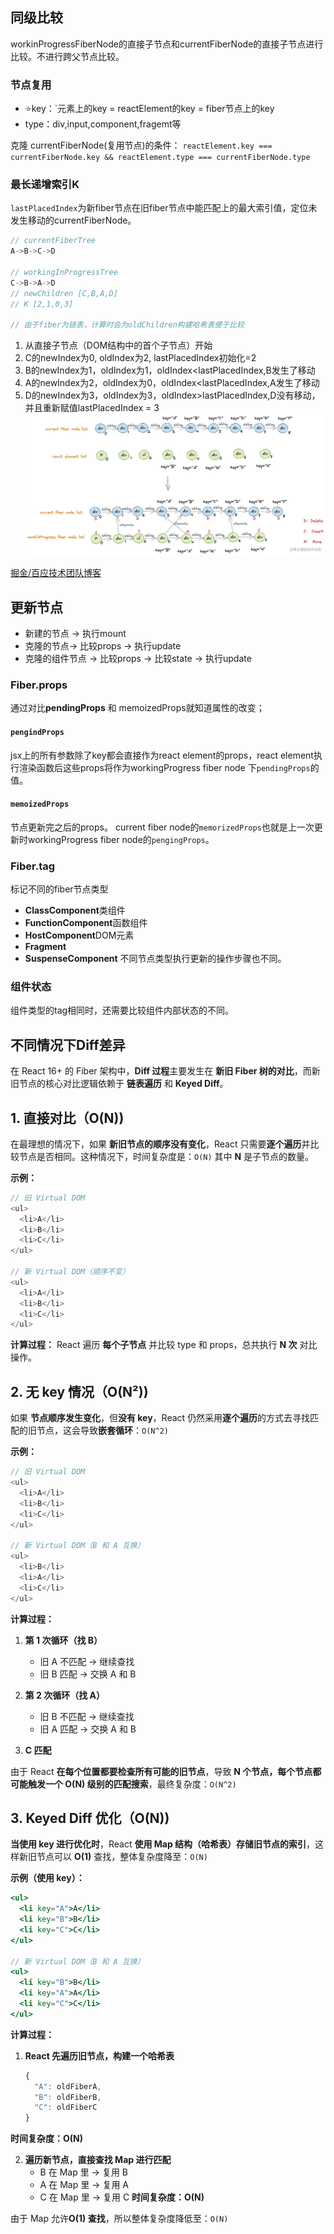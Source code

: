 ## 同级比较
workinProgressFiberNode的直接子节点和currentFiberNode的直接子节点进行比较。不进行跨父节点比较。

### 节点复用
- ⭐️key：`元素上的key = reactElement的key = fiber节点上的key
- type：div,input,component,fragemt等
 
 克隆 currentFiberNode(复用节点)的条件：
`reactElement.key === currentFiberNode.key && reactElement.type === currentFiberNode.type`

### 最长递增索引K
`lastPlacedIndex`为新fiber节点在旧fiber节点中能匹配上的最大索引值，定位未发生移动的currentFiberNode。
```javascript
// currentFiberTree
A->B->C->D

// workingInProgressTree
C->B->A->D
// newChildren [C,B,A,D]
// K [2,1,0,3]

// 由于fiber为链表，计算时会为oldChildren构建哈希表便于比较
```
1. 从直接子节点（DOM结构中的首个子节点）开始
2. C的newIndex为0, oldIndex为2, lastPlacedIndex初始化=2
3. B的newIndex为1，oldIndex为1，oldIndex<lastPlacedIndex,B发生了移动
4. A的newIndex为2，oldIndex为0，oldIndex<lastPlacedIndex,A发生了移动
5. D的newIndex为3，oldIndex为3，oldIndex>lastPlacedIndex,D没有移动，并且重新赋值lastPlacedIndex = 3
![](../../assets/Pasted_image_20240712170330.png)

[掘金/百应技术团队博客](https://juejin.cn/post/7012961682938920967#heading-9)
## 更新节点
- 新建的节点 -> 执行mount
- 克隆的节点-> 比较props -> 执行update
- 克隆的组件节点 -> 比较props -> 比较state -> 执行update
### Fiber.props
通过对比**pendingProps** 和 memoizedProps就知道属性的改变；
#### `pengindProps`
jsx上的所有参数除了key都会直接作为react element的props，react element执行渲染函数后这些props将作为workingProgress fiber node 下`pendingProps`的值。
#### `memoizedProps`
节点更新完之后的props。
current fiber node的`memorizedProps`也就是上一次更新时workingProgress fiber node的`pengingProps`。

### Fiber.tag
标记不同的fiber节点类型
- **ClassComponent**类组件
- **FunctionComponent**函数组件
- **HostComponent**DOM元素
- **Fragment**
- **SuspenseComponent**
不同节点类型执行更新的操作步骤也不同。

### 组件状态
组件类型的tag相同时，还需要比较组件内部状态的不同。


## 不同情况下Diff差异
在 React 16+ 的 Fiber 架构中，**Diff 过程**主要发生在 **新旧 Fiber 树的对比**，而新旧节点的核心对比逻辑依赖于 **链表遍历** 和 **Keyed Diff**。

## **1. 直接对比（O(N))**
在最理想的情况下，如果 **新旧节点的顺序没有变化**，React 只需要**逐个遍历**并比较节点是否相同。这种情况下，时间复杂度是：`O(N)`
其中 **N** 是子节点的数量。

**示例：**
```js
// 旧 Virtual DOM
<ul>
  <li>A</li>
  <li>B</li>
  <li>C</li>
</ul>

// 新 Virtual DOM（顺序不变）
<ul>
  <li>A</li>
  <li>B</li>
  <li>C</li>
</ul>
```

**计算过程：**
React 遍历 **每个子节点** 并比较 type 和 props，总共执行 **N 次** 对比操作。

## 2. 无 **key 情况（O(N²))**
如果 **节点顺序发生变化**，但**没有 key**，React 仍然采用**逐个遍历**的方式去寻找匹配的旧节点，这会导致**嵌套循环**：`O(N^2)`

**示例：**

```js
// 旧 Virtual DOM
<ul>
  <li>A</li>
  <li>B</li>
  <li>C</li>
</ul>

// 新 Virtual DOM（B 和 A 互换）
<ul>
  <li>B</li>
  <li>A</li>
  <li>C</li>
</ul>
```

**计算过程：**

1. **第 1 次循环（找 B）**
	- 旧 A 不匹配 → 继续查找
	- 旧 B 匹配 → 交换 A 和 B

2. **第 2 次循环（找 A）**
	- 旧 B 不匹配 → 继续查找
	- 旧 A 匹配 → 交换 A 和 B

3. **C 匹配**

由于 React **在每个位置都要检查所有可能的旧节点**，导致 **N 个节点，每个节点都可能触发一个 O(N) 级别的匹配搜索**，最终复杂度：`O(N^2)`

## **3. Keyed Diff 优化（O(N))**
**当使用 key 进行优化时**，React **使用 Map 结构（哈希表）存储旧节点的索引**，这样新旧节点可以 **O(1)** 查找，整体复杂度降至：`O(N)`

**示例（使用 key）：**
```jsx
<ul>
  <li key="A">A</li>
  <li key="B">B</li>
  <li key="C">C</li>
</ul>

// 新 Virtual DOM（B 和 A 互换）
<ul>
  <li key="B">B</li>
  <li key="A">A</li>
  <li key="C">C</li>
</ul>
```

**计算过程：**

1. **React 先遍历旧节点，构建一个哈希表**
	```js
	{
	  "A": oldFiberA,
	  "B": oldFiberB,
	  "C": oldFiberC
	}
	```
**时间复杂度：O(N)**
 
2. **遍历新节点，直接查找 Map 进行匹配**
	- B 在 Map 里 → 复用 B
	- A 在 Map 里 → 复用 A
	- C 在 Map 里 → 复用 C
**时间复杂度：O(N)**

由于 Map 允许**O(1) 查找**，所以整体复杂度降低至：`O(N)`
